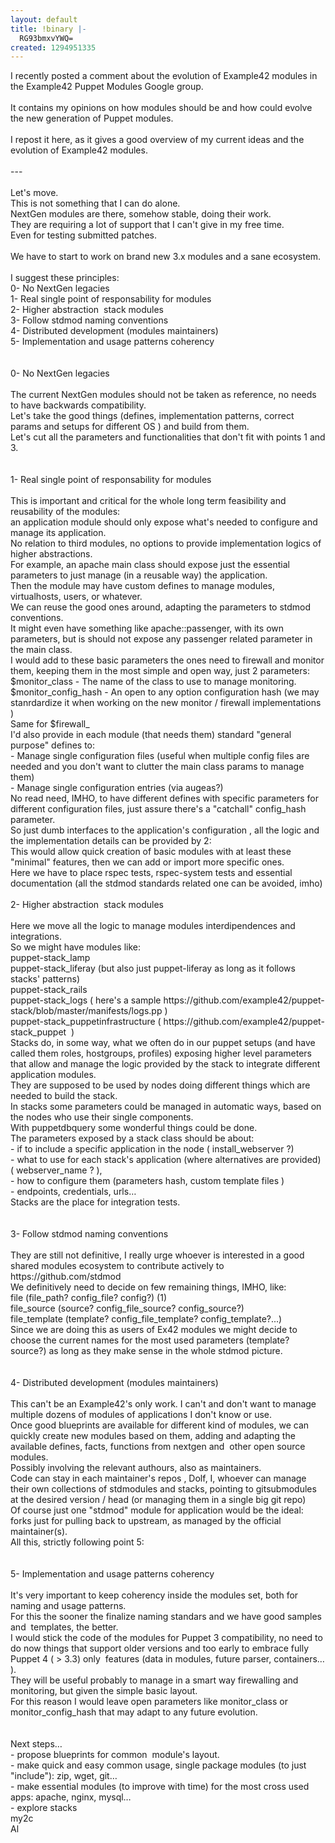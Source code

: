 ```yaml
---
layout: default
title: !binary |-
  RG93bmxvYWQ=
created: 1294951335
---
```

<div>I recently posted a comment about the evolution of Example42 modules in the Example42 Puppet Modules Google group.</div><div>&nbsp;</div><div>It contains my opinions on how modules should be and how could evolve the new generation of Puppet modules.</div><div>&nbsp;</div><div>I repost it here, as it gives a good overview of my current ideas and the evolution of Example42 modules.</div><div>&nbsp;</div><div>---&nbsp;</div><div>&nbsp;</div><div>Let&#39;s move.</div><div>This is not something that I can do alone.</div><div>NextGen modules are there, somehow stable, doing their work.</div><div>They are requiring a lot of support that I can&#39;t give in my free time.</div><div>Even for testing submitted patches.</div><div>&nbsp;</div><div>We have to start to work on brand new 3.x modules and a sane ecosystem.</div><div>&nbsp;</div><div>I suggest these principles:</div><div>0- No NextGen legacies&nbsp;</div><div>1- Real single point of responsability for modules</div><div>2- Higher abstraction &nbsp;stack modules</div><div>3- Follow stdmod naming conventions</div><div>4- Distributed development (modules maintainers)</div><div>5- Implementation and usage patterns coherency</div><div>&nbsp;</div><div>&nbsp;</div><div>0- No NextGen legacies</div><div>&nbsp;</div><div>The current NextGen modules should not be taken as reference, no needs to have backwards compatibility.</div><div>Let&#39;s take the good things (defines, implementation patterns, correct params and setups for different OS ) and build from them.</div><div>Let&#39;s cut all the parameters and functionalities that don&#39;t fit with points 1 and 3.</div><div>&nbsp;</div><div>&nbsp;</div><div>1- Real single point of responsability for modules</div><div>&nbsp;</div><div>This is important and critical for the whole long term feasibility and reusability of the modules:</div><div>an application module should only expose what&#39;s needed to configure and manage its application.</div><div>No relation to third modules, no options to provide implementation logics of higher abstractions.</div><div>For example, an apache main class should expose just the essential parameters to just manage (in a reusable way) the application.</div><div>Then the module may have custom defines to manage modules, virtualhosts, users, or whatever.</div><div>We can reuse the good ones around, adapting the parameters to stdmod conventions.</div><div>It might even have something like apache::passenger, with its own parameters, but is should not expose any passenger related parameter in the main class.</div><div>I would add to these basic parameters the ones need to firewall and monitor them, keeping them in the most simple and open way, just 2 parameters:</div><div>$monitor_class - The name of the class to use to manage monitoring.</div><div>$monitor_config_hash - An open to any option configuration hash (we may stanrdardize it when working on the new monitor / firewall implementations )&nbsp;</div><div>Same for $firewall_</div><div>I&#39;d also provide in each module (that needs them) standard &quot;general purpose&quot; defines to:</div><div>- Manage single configuration files (useful when multiple config files are needed and you don&#39;t want to clutter the main class params to manage them)</div><div>- Manage single configuration entries (via augeas?)</div><div>No read need, IMHO, to have different defines with specific parameters for different configuration files, just assure there&#39;s a &quot;catchall&quot; config_hash parameter.</div><div>So just dumb interfaces to the application&#39;s configuration , all the logic and the implementation details can be provided by 2:</div><div>This would allow quick creation of basic modules with at least these &quot;minimal&quot; features, then we can add or import more specific ones.&nbsp;</div><div>Here we have to place rspec tests, rspec-system tests and essential documentation (all the stdmod standards related one can be avoided, imho)</div><div>&nbsp;</div><div>2- Higher abstraction &nbsp;stack modules</div><div>&nbsp;</div><div>Here we move all the logic to manage modules interdipendences and integrations.</div><div>So we might have modules like:</div><div>puppet-stack_lamp</div><div>puppet-stack_liferay (but also just puppet-liferay as long as it follows stacks&#39; patterns)</div><div>puppet-stack_rails</div><div>puppet-stack_logs ( here&#39;s a sample https://github.com/example42/puppet-stack/blob/master/manifests/logs.pp )</div><div>puppet-stack_puppetinfrastructure ( https://github.com/example42/puppet-stack_puppet &nbsp;)&nbsp;</div><div>Stacks do, in some way, what we often do in our puppet setups (and have called them roles, hostgroups, profiles) exposing higher level parameters that allow and manage the logic provided by the stack to integrate different application modules.</div><div>They are supposed to be used by nodes doing different things which are needed to build the stack.</div><div>In stacks some parameters could be managed in automatic ways, based on the nodes who use their single components.</div><div>With puppetdbquery some wonderful things could be done.</div><div>The parameters exposed by a stack class should be about:</div><div>- if to include a specific application in the node ( install_webserver ?)</div><div>- what to use for each stack&#39;s application (where alternatives are provided) ( webserver_name ? ),</div><div>- how to configure them (parameters hash, custom template files )</div><div>- endpoints, credentials, urls&hellip;</div><div>Stacks are the place for integration tests.&nbsp;</div><div>&nbsp;</div><div>&nbsp;</div><div>3- Follow stdmod naming conventions</div><div>&nbsp;</div><div>They are still not definitive, I really urge whoever is interested in a good shared modules ecosystem to contribute actively to https://github.com/stdmod</div><div>We definitively need to decide on few remaining things, IMHO, like:</div><div>file (file_path? config_file? config?) (1)</div><div>file_source (source? config_file_source? config_source?)</div><div>file_template (template? config_file_template? config_template?...)</div><div>Since we are doing this as users of Ex42 modules we might decide to choose the current names for the most used parameters (template? source?) as long as they make sense in the whole stdmod picture.</div><div>&nbsp;</div><div>&nbsp;</div><div>4- Distributed development (modules maintainers)</div><div>&nbsp;</div><div>This can&#39;t be an Example42&#39;s only work. I can&#39;t and don&#39;t want to manage multiple dozens of modules of applications I don&#39;t know or use.</div><div>Once good blueprints are available for different kind of modules, we can quickly create new modules based on them, adding and adapting the available defines, facts, functions from nextgen and &nbsp;other open source modules.</div><div>Possibly involving the relevant authours, also as maintainers.</div><div>Code can stay in each maintainer&#39;s repos , Dolf, I, whoever can manage their own collections of stdmodules and stacks, pointing to gitsubmodules at the desired version / head (or managing them in a single big git repo)</div><div>Of course just one &quot;stdmod&quot; module for application would be the ideal: forks just for pulling back to upstream, as managed by the official maintainer(s).</div><div>All this, strictly following point 5:</div><div>&nbsp;</div><div>&nbsp;</div><div>5- Implementation and usage patterns coherency</div><div>&nbsp;</div><div>It&#39;s very important to keep coherency inside the modules set, both for naming and usage patterns.</div><div>For this the sooner the finalize naming standars and we have good samples and &nbsp;templates, the better.</div><div>I would stick the code of the modules for Puppet 3 compatibility, no need to do now things that support older versions and too early to embrace fully Puppet 4 ( &gt; 3.3) only &nbsp;features (data in modules, future parser, containers&hellip; ).</div><div>They will be useful probably to manage in a smart way firewalling and monitoring, but given the simple basic layout.</div><div>For this reason I would leave open parameters like monitor_class or monitor_config_hash that may adapt to any future evolution.</div><div>&nbsp;</div><div>&nbsp;</div><div>Next steps&hellip;</div><div>- propose blueprints for common &nbsp;module&#39;s layout.</div><div>- make quick and easy common usage, single package modules (to just &quot;include&quot;): zip, wget, git&hellip;</div><div>- make essential modules (to improve with time) for the most cross used apps: apache, nginx, mysql&hellip;</div><div>- explore stacks</div><div>my2c</div><div>Al</div>
